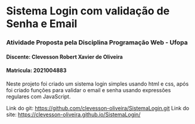 # Sistema Login com validação de Senha e Email
### Atividade Proposta pela Disciplina Programação Web - Ufopa
#### Discente: Clevesson Robert Xavier de Oliveira
#### Matricula: 2021004883

Neste projeto foi criado um sistema login simples usando html e css, após foi criado funções para validar o email e senha usando expressões regulares com JavaScript.

Link do git: https://github.com/clevesson-oliveira/SistemaLogin.git
Link do site: https://clevesson-oliveira.github.io/SistemaLogin/
